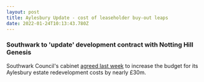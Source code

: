 ```yaml
---
layout: post
title: Aylesbury Update - cost of leaseholder buy-out leaps
date: 2022-01-24T10:13:43.780Z
---
```

### Southwark to 'update' development contract with Notting Hill Genesis

Southwark Council's cabinet [agreed last week](https://moderngov.southwark.gov.uk/ieListDocuments.aspx?CId=302&MId=7019&Ver=4) to increase the budget for its Aylesbury estate redevelopment costs by nearly £30m.